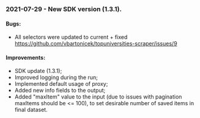 ### 2021-07-29 - New SDK version (1.3.1).

#### Bugs:
- All selectors were updated to current + fixed https://github.com/vbartonicek/topuniversities-scraper/issues/9

#### Improvements:
- SDK update (1.3.1);
- Improved logging during the run;
- Implemented default usage of proxy;
- Added new info fields to the output;
- Added "maxItem" value to the input (due to issues with pagination maxItems should be <= 100), to set desirable number of saved items in final dataset.